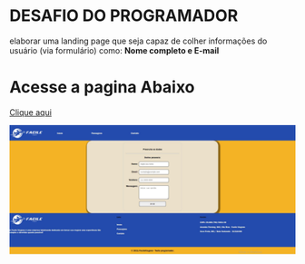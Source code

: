 # DESAFIO DO PROGRAMADOR
elaborar uma landing page que seja capaz
de colher informações do usuário (via formulário) como: **Nome completo e E-mail**


# Acesse a pagina Abaixo
[ Clique aqui](https://tiagojdsa1.github.io/DesafioPROGRAMADOR/)

![](https://github.com/tiagojdsa1/DesafioPROGRAMADOR/blob/main/img/printsite.JPG)
